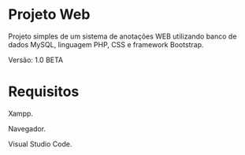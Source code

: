 # Projeto Web

Projeto simples de um sistema de anotações WEB utilizando banco de dados MySQL, linguagem PHP, CSS e framework Bootstrap.

Versão: 1.0 BETA

# Requisitos

Xampp.

Navegador.

Visual Studio Code.
